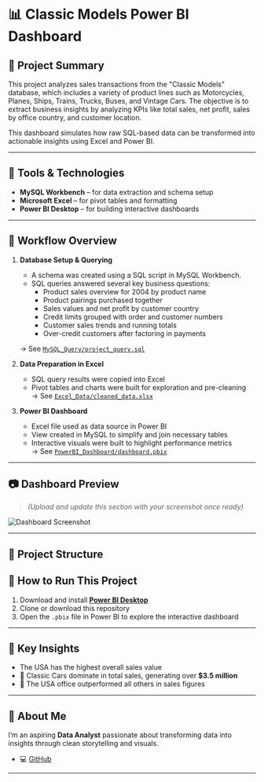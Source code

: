 # 📊 Classic Models Power BI Dashboard

## 📝 Project Summary

This project analyzes sales transactions from the "Classic Models" database, which includes a variety of product lines such as Motorcycles, Planes, Ships, Trains, Trucks, Buses, and Vintage Cars. The objective is to extract business insights by analyzing KPIs like total sales, net profit, sales by office country, and customer location.

This dashboard simulates how raw SQL-based data can be transformed into actionable insights using Excel and Power BI.

---

## 🧰 Tools & Technologies

- **MySQL Workbench** – for data extraction and schema setup
- **Microsoft Excel** – for pivot tables and formatting
- **Power BI Desktop** – for building interactive dashboards

---

## 🔁 Workflow Overview

1. **Database Setup & Querying**  
   - A schema was created using a SQL script in MySQL Workbench.
   - SQL queries answered several key business questions:
     - Product sales overview for 2004 by product name
     - Product pairings purchased together
     - Sales values and net profit by customer country
     - Credit limits grouped with order and customer numbers
     - Customer sales trends and running totals
     - Over-credit customers after factoring in payments

   → See [`MySQL_Query/project_query.sql`](./MySQL_Query/project_query.sql)

2. **Data Preparation in Excel**  
   - SQL query results were copied into Excel
   - Pivot tables and charts were built for exploration and pre-cleaning  
   → See [`Excel_Data/cleaned_data.xlsx`](./Excel_Data/cleaned_data.xlsx)

3. **Power BI Dashboard**  
   - Excel file used as data source in Power BI
   - View created in MySQL to simplify and join necessary tables
   - Interactive visuals were built to highlight performance metrics  
   → See [`PowerBI_Dashboard/dashboard.pbix`](./PowerBI_Dashboard/dashboard.pbix)

---

## 📷 Dashboard Preview

> _(Upload and update this section with your screenshot once ready)_

![Dashboard Screenshot](./Screenshots/dashboard_screenshot.png)

---

## 📁 Project Structure


## 🚀 How to Run This Project

1. Download and install **[Power BI Desktop](https://powerbi.microsoft.com/en-us/desktop/)**
2. Clone or download this repository
3. Open the `.pbix` file in Power BI to explore the interactive dashboard

---

## 📌 Key Insights

- The USA has the highest overall sales value
- 🚗 Classic Cars dominate in total sales, generating over **$3.5 million**
- 🏢 The USA office outperformed all others in sales figures

---

## 💼 About Me

I’m an aspiring **Data Analyst** passionate about transforming data into insights through clean storytelling and visuals.

- 💻 [GitHub](https://github.com/malhussein-bit)

---

